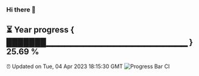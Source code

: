 ### Hi there 👋
⏳ Year progress { ███████▁▁▁▁▁▁▁▁▁▁▁▁▁▁▁▁▁▁▁▁▁▁▁ } 25.69 %
---
⏰ Updated on Tue, 04 Apr 2023 18:15:30 GMT
![Progress Bar CI](https://github.com/liununu/liununu/workflows/Progress%20Bar%20CI/badge.svg)
